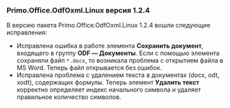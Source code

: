 ### Primo.Office.OdfOxml.Linux версия 1.2.4

В версию пакета Primo.Office.OdfOxml.Linux 1.2.4 вошли следующие исправления:
* Исправлена ошибка в работе элемента **Сохранить документ**, входящего в группу **ODF — Документы**. Если с помощью элемента сохраняли файл `*.docx`, то возникала проблема с открытием файла в MS Word. Теперь файл открывается без ошибок.
* Исправлена проблема с удалением текста в документах (docx, odt, xodt), содержащих формулы. Теперь элемент **Удалить текст** корректно определяет индекс начального символа и удаляет правильное количество символов.

